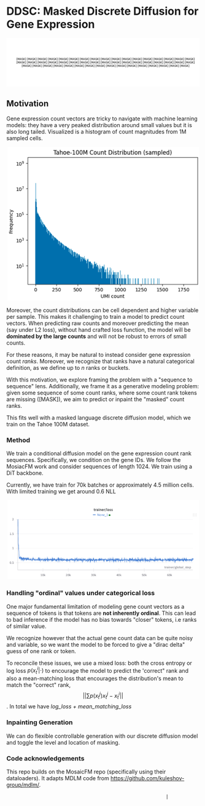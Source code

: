 # DDSC: Masked Discrete Diffusion for Gene Expression 
![Diffusion Animation](./diffusion.gif)

## Motivation
Gene expression count vectors are tricky to navigate with machine learning models: they have a very peaked distribution around small values but it is also long tailed. 
Visualized is a histogram of count magnitudes from 1M sampled cells. 
<p align="center">
  <img src="./distribution.png" alt="Training Loss Curve" width="500">
</p>


Moreover, the count distributions can be cell dependent and higher variable per sample. 
This makes it challenging to train a model to predict count vectors. When predicting raw counts and moreover predicting the mean (say under L2 loss), without hand crafted loss function, the model will be **dominated by the large counts** and will not be robust to errors of small counts. 

For these reasons, it may be natural to instead consider gene expression count *ranks*. Moreover, we recognize that ranks have a natural categorical definition, as we define up to $n$ ranks or buckets. 

With this motivation, we explore framing the problem with a "sequence to sequence" lens. Additionally, we frame it as a generative modeling problem: given some sequence of some count ranks, where some count rank tokens are missing ([MASK]), we aim to predict or inpaint the "masked" count ranks. 

This fits well with a masked language discrete diffusion model, which we train on the Tahoe 100M dataset. 

### Method 
We train a conditional diffusion model on the gene expression count rank sequences. Specifically, we condition on the gene IDs. We follow the MosiacFM work and consider sequences of length 1024. 
We train using a DiT backbone. 

Currently, we have train for 70k batches or approximately 4.5 million cells. 
With limited training we get around 0.6 NLL
<p align="center">
  <img src="./training_loss.png" alt="Training Loss Curve" width="500">
</p>


### Handling "ordinal" values under categorical loss
One major fundamental limitation of modeling gene count vectors as a sequence of tokens is that tokens are **not inherently ordinal**. 
This can lead to bad inference if the model has no bias towards "closer" tokens, i.e ranks of similar value. 

We recognize however that the actual gene count data can be quite noisy and variable, so we want the model to be forced to give a "dirac delta" guess of one rank or token. 

To reconcile these issues, we use a mixed loss: both the cross entropy or log loss $p(x_t^i | \cdot)$ to encourage the model to predict the 'correct" rank and also a mean-matching loss that encourages the distribution's mean to match the "correct" rank, 
$$||\sum p(x_t^j)x_t^j - x_t^i||$$. 
In total we have *log_loss + mean_matching_loss*



### Inpainting Generation
We can do flexible controllable generation with our discrete diffusion model and toggle the level and location of masking. 








### Code acknowledgements
This repo builds on the MosaicFM repo (specifically using their dataloaders). It adapts MDLM code from https://github.com/kuleshov-group/mdlm/.

                                                              |

